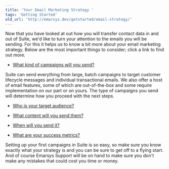 ```yaml
---
title: 'Your Email Marketing Strategy '
tags: 'Getting Started'
old_url: 'http://emarsys.dev/getstarted/email-strategy/'
---
```


Now that you have looked at out how you will transfer contact data in and out of Suite, we'd like to turn your attention to the emails you will be sending. For this it helps us to know a bit more about your email marketing strategy. Below are the most important things to consider; click a link to find out more.

- [What kind of campaigns will you send?](/Getting%20Started/campaign-types.md "Email Campaign Types")

 Suite can send everything from large, batch campaigns to target customer lifecycle messages and individual transactional emails. We also offer a host of email features, some of which are out-of-the-box and some require implementation on our part or on yours. The type of campaigns you send will determine how you proceed with the next steps.

- [Who is your target audience?](/Getting%20Started/create-lists.md "Creating Launch Lists")

- [What content will you send them?](/Getting%20Started/email-content.md "Email Content")

- [When will you send it?](/Getting%20Started/launching-emails.md "Launching Emails")

- [What are your success metrics?](/Getting%20Started/email-responses.md "Email Responses")

 Setting up your first campaigns in Suite is so easy, so make sure you know exactly what your strategy is and you can be sure to get off to a flying start. And of course Emarsys Support will be on hand to make sure you don't make any mistakes that could cost you time or money.